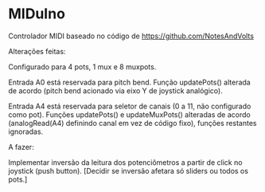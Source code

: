# MIDuIno

Controlador MIDI baseado no código de https://github.com/NotesAndVolts

Alterações feitas:

Configurado para 4 pots, 1 mux e 8 muxpots.

Entrada A0 está reservada para pitch bend. Função updatePots() alterada de acordo (pitch bend acionado via eixo Y de joystick analógico).

Entrada A4 está reservada para seletor de canais (0 a 11, não configurado como pot). Funções updatePots() e updateMuxPots() alteradas de acordo (analogRead(A4) definindo canal em vez de código fixo), funções restantes ignoradas.


A fazer:

Implementar inversão da leitura dos potenciômetros a partir de click no joystick (push button). [Decidir se inversão afetara só sliders ou todos os pots.]

